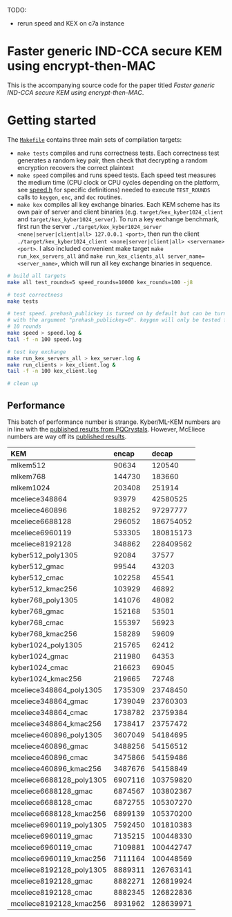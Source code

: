 TODO:
- rerun speed and KEX on c7a instance

# Faster generic IND-CCA secure KEM using encrypt-then-MAC
This is the accompanying source code for the paper titled _Faster generic IND-CCA secure KEM using encrypt-then-MAC_.

# Getting started
The [`Makefile`](./Makefile) contains three main sets of compilation targets:
- `make tests` compiles and runs correctness tests. Each correctness test generates a random key pair, then check that decrypting a random encryption recovers the correct plaintext
- `make speed` compiles and runs speed tests. Each speed test measures the medium time (CPU clock or CPU cycles depending on the platform, see [speed.h](./speed.h) for specific definitions) needed to execute `TEST_ROUNDS` calls to `keygen`, `enc`, and `dec` routines.
- `make kex` compiles all key exchange binaries. Each KEM scheme has its own pair of server and client binaries (e.g. `target/kex_kyber1024_client` and `target/kex_kyber1024_server`). To run a key exchange benchmark, first run the server `./target/kex_kyber1024_server <none|server|client|all> 127.0.0.1 <port>`, then run the client `./target/kex_kyber1024_client <none|server|client|all> <servername> <port>`. I also included convenient make target `make run_kex_servers_all` and `make run_kex_clients_all server_name=<server_name>`, which will run all key exchange binaries in sequence.

```bash
# build all targets
make all test_rounds=5 speed_rounds=10000 kex_rounds=100 -j8

# test correctness
make tests

# test speed. prehash_publickey is turned on by default but can be turned off 
# with the argument "prehash_publickey=0". keygen will only be tested for up to 
# 10 rounds
make speed > speed.log &
tail -f -n 100 speed.log

# test key exchange
make run_kex_servers_all > kex_server.log &
make run_clients > kex_client.log &
tail -f -n 100 kex_client.log

# clean up
```

## Performance
This batch of performance number is strange. Kyber/ML-KEM numbers are in line with the [published results from PQCrystals](https://pq-crystals.org/kyber/index.shtml). However, McEliece numbers are way off its [published results](https://classic.mceliece.org/impl.html).

|KEM|encap|decap|
|:---|:---|:---|
|mlkem512|90634|120540|
|mlkem768|144730|183660|
|mlkem1024|203408|251914|
|mceliece348864|93979|42580525|
|mceliece460896|188252|97297777|
|mceliece6688128|296052|186754052|
|mceliece6960119|533305|180815173|
|mceliece8192128|348862|228409562|
|kyber512_poly1305|92084|37577|
|kyber512_gmac|99544|43203|
|kyber512_cmac|102258|45541|
|kyber512_kmac256|103929|46892|
|kyber768_poly1305|141076|48082|
|kyber768_gmac|152168|53501|
|kyber768_cmac|155397|56923|
|kyber768_kmac256|158289|59609|
|kyber1024_poly1305|215765|62412|
|kyber1024_gmac|211980|64353|
|kyber1024_cmac|216623|69045|
|kyber1024_kmac256|219665|72748|
|mceliece348864_poly1305|1735309|23748450|
|mceliece348864_gmac|1739049|23760303|
|mceliece348864_cmac|1738782|23759384|
|mceliece348864_kmac256|1738417|23757472|
|mceliece460896_poly1305|3607049|54184695|
|mceliece460896_gmac|3488256|54156512|
|mceliece460896_cmac|3475866|54159486|
|mceliece460896_kmac256|3487676|54158849|
|mceliece6688128_poly1305|6907116|103759820|
|mceliece6688128_gmac|6874567|103802367|
|mceliece6688128_cmac|6872755|105307270|
|mceliece6688128_kmac256|6899139|105370200|
|mceliece6960119_poly1305|7592450|101810383|
|mceliece6960119_gmac|7135215|100448330|
|mceliece6960119_cmac|7109881|100442747|
|mceliece6960119_kmac256|7111164|100448569|
|mceliece8192128_poly1305|8889311|126763141|
|mceliece8192128_gmac|8882271|126819924|
|mceliece8192128_cmac|8882345|126822836|
|mceliece8192128_kmac256|8931962|128639971|
